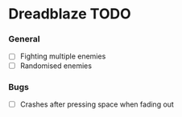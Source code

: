 # Dreadblaze TODO

### General

- [ ] Fighting multiple enemies
- [ ] Randomised enemies

### Bugs
- [ ] Crashes after pressing space when fading out